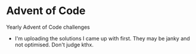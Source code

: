 # Advent of Code

Yearly Advent of Code challenges

- I'm uploading the solutions I came up with first. They may be janky and not optimised. Don't judge kthx.
